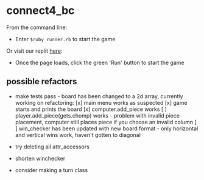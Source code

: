 # connect4_bc

From the command line:
- Enter `$ruby runner.rb` to start the game

Or visit our replit [here](https://replit.com/@zorromcleod/connect4game#lib/board.rb):
- Once the page loads, click the green 'Run' button to start the game

## possible refactors
* make tests pass - board has been changed to a 2d array, currently working on refactoring:
[x] main menu works as suspected
[x] game starts and prints the board
[x] computer.add_piece works
[ ] player.add_piece(gets.chomp) works - problem with invalid piece placement, computer still places piece if you choose an invalid column
[ ] win_checker has been updated with new board format - only horizontal and vertical wins work, haven't gotten to diagonal


* try deleting all attr_accessors

* shorten winchecker

* consider making a turn class
